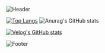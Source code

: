 ![Header](https://capsule-render.vercel.app/api?type=waving&color=BDBDC8&height=150&section=header)

[![Top Langs](https://github-readme-stats.vercel.app/api/top-langs/?username=ljh130334)](https://github.com/anuraghazra/github-readme-stats) ![Anurag's GitHub stats](https://github-readme-stats.vercel.app/api?username=ljh130334&hide=contribs,prs&show_icons=true&theme=default)



[![Velog's GitHub stats](https://velog-readme-stats.vercel.app/api?name=ljh130334)](https://velog.io/@ljh130334/posts)

![Footer](https://capsule-render.vercel.app/api?type=waving&color=BDBDC8&height=150&section=footer)
